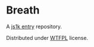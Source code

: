 # Breath

A [js1k entry](http://js1k.com/2014-dragons/demo/1648) repository.

Distributed under [WTFPL](http://www.wtfpl.net/) license.